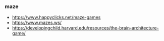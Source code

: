 ### maze
- https://www.happyclicks.net/maze-games
- https://www.mazes.ws/
- https://developingchild.harvard.edu/resources/the-brain-architecture-game/